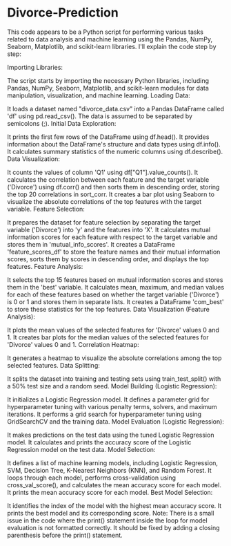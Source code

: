 # Divorce-Prediction
This code appears to be a Python script for performing various tasks related to data analysis and machine learning using the Pandas, NumPy, Seaborn, Matplotlib, and scikit-learn libraries. I'll explain the code step by step:

Importing Libraries:

The script starts by importing the necessary Python libraries, including Pandas, NumPy, Seaborn, Matplotlib, and scikit-learn modules for data manipulation, visualization, and machine learning.
Loading Data:

It loads a dataset named "divorce_data.csv" into a Pandas DataFrame called 'df' using pd.read_csv(). The data is assumed to be separated by semicolons (;).
Initial Data Exploration:

It prints the first few rows of the DataFrame using df.head().
It provides information about the DataFrame's structure and data types using df.info().
It calculates summary statistics of the numeric columns using df.describe().
Data Visualization:

It counts the values of column 'Q1' using df["Q1"].value_counts().
It calculates the correlation between each feature and the target variable ('Divorce') using df.corr() and then sorts them in descending order, storing the top 20 correlations in sort_corr.
It creates a bar plot using Seaborn to visualize the absolute correlations of the top features with the target variable.
Feature Selection:

It prepares the dataset for feature selection by separating the target variable ('Divorce') into 'y' and the features into 'X'.
It calculates mutual information scores for each feature with respect to the target variable and stores them in 'mutual_info_scores'.
It creates a DataFrame 'feature_scores_df' to store the feature names and their mutual information scores, sorts them by scores in descending order, and displays the top features.
Feature Analysis:

It selects the top 15 features based on mutual information scores and stores them in the 'best' variable.
It calculates mean, maximum, and median values for each of these features based on whether the target variable ('Divorce') is 0 or 1 and stores them in separate lists.
It creates a DataFrame 'com_best' to store these statistics for the top features.
Data Visualization (Feature Analysis):

It plots the mean values of the selected features for 'Divorce' values 0 and 1.
It creates bar plots for the median values of the selected features for 'Divorce' values 0 and 1.
Correlation Heatmap:

It generates a heatmap to visualize the absolute correlations among the top selected features.
Data Splitting:

It splits the dataset into training and testing sets using train_test_split() with a 50% test size and a random seed.
Model Building (Logistic Regression):

It initializes a Logistic Regression model.
It defines a parameter grid for hyperparameter tuning with various penalty terms, solvers, and maximum iterations.
It performs a grid search for hyperparameter tuning using GridSearchCV and the training data.
Model Evaluation (Logistic Regression):

It makes predictions on the test data using the tuned Logistic Regression model.
It calculates and prints the accuracy score of the Logistic Regression model on the test data.
Model Selection:

It defines a list of machine learning models, including Logistic Regression, SVM, Decision Tree, K-Nearest Neighbors (KNN), and Random Forest.
It loops through each model, performs cross-validation using cross_val_score(), and calculates the mean accuracy score for each model.
It prints the mean accuracy score for each model.
Best Model Selection:

It identifies the index of the model with the highest mean accuracy score.
It prints the best model and its corresponding score.
Note: There is a small issue in the code where the print() statement inside the loop for model evaluation is not formatted correctly. It should be fixed by adding a closing parenthesis before the print() statement.
